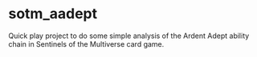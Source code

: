 sotm_aadept
===========

Quick play project to do some simple analysis of the Ardent Adept ability chain in Sentinels of the Multiverse card game.  


